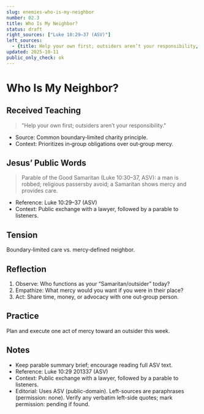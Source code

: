 ```yaml
---
slug: enemies-who-is-my-neighbor
number: 02.3
title: Who Is My Neighbor?
status: draft
right_sources: ["Luke 10:29–37 (ASV)"]
left_sources:
  - {title: Help your own first; outsiders aren’t your responsibility, type: paraphrase, permission: none}
updated: 2025-10-11
public_only_check: ok
---
```


# Who Is My Neighbor?

## Received Teaching
> "Help your own first; outsiders aren’t your responsibility."
- Source: Common boundary‑limited charity principle.
- Context: Prioritizes in‑group obligations over out‑group mercy.

## Jesus’ Public Words
> Parable of the Good Samaritan (Luke 10:30–37, ASV): a man is robbed; religious passersby avoid; a Samaritan shows mercy and provides care.
- Reference: Luke 10:29–37 (ASV)
- Context: Public exchange with a lawyer, followed by a parable to listeners.

## Tension
Boundary‑limited care vs. mercy‑defined neighbor.

## Reflection
1. Observe: Who functions as your “Samaritan/outsider” today?
2. Empathize: What mercy would you want if you were in their place?
3. Act: Share time, money, or advocacy with one out‑group person.

## Practice
Plan and execute one act of mercy toward an outsider this week.

## Notes
- Keep parable summary brief; encourage reading full ASV text.
- Reference: Luke 10:29
201337 (ASV)
- Context: Public exchange with a lawyer, followed by a parable to listeners.
- Editorial: Uses ASV (public-domain). Left-sources are paraphrases (permission: none). Verify any verbatim left-side quotes; mark permission: pending if found.